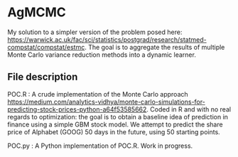 # AgMCMC
My solution to a simpler version of the problem posed here: https://warwick.ac.uk/fac/sci/statistics/postgrad/research/statmed-compstat/compstat/estmc. The goal is to aggregate the results of multiple Monte Carlo variance reduction methods into a dynamic learner.

## File description
POC.R : A crude implementation of the Monte Carlo approach https://medium.com/analytics-vidhya/monte-carlo-simulations-for-predicting-stock-prices-python-a64f53585662. Coded in R and with no real regards to optimization: the goal is to obtain a baseline idea of prediction in finance using a simple GBM stock model. We attempt to predict the share price of Alphabet (GOOG) 50 days in the future, using 50 starting points. 

POC.py : A Python implementation of POC.R. Work in progress.
